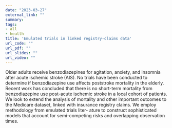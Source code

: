 ```yaml
---
date: "2023-03-27"
external_link: ""
summary: 
tags:
- all
- health
title: 'Emulated trials in linked registry-claims data'
url_code: ""
url_pdf: ""
url_slides: ""
url_video: ""
---
```


Older adults receive benzodiazepines for agitation, anxiety, and insomnia after acute ischemic stroke (AIS). No
trials have been conducted to determine if benzodiazepine use affects poststroke mortality in the elderly. Recent
work has concluded that there is no short-term mortality from benzodiazepine use post-acute ischemic stroke
in a local cohort of patients. We look to extend the analysis of mortality and other important outcomes to the
Medicare dataset, linked with insurance registry claims. We employ methodology from emulated trials liter-
ature to construct sophisticated models that account for semi-competing risks and overlapping observation times.